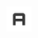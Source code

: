 <div align="center">
    <img src="public/frontend/docs/assets/img/AdminLTELogo.png" alt="" style="width: 50px;">
</div>
